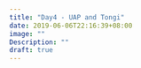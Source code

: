 ```yaml
---
title: "Day4 - UAP and Tongi"
date: 2019-06-06T22:16:39+08:00
image: ""
Description: ""
draft: true
---
```


